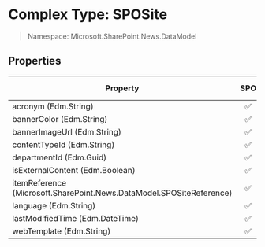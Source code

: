 # Complex Type: SPOSite

> Namespace: Microsoft.SharePoint.News.DataModel

## Properties

Property | SPO | SP 2019 | SP 2016 | SP 2013
----------|:---:|:-------:|:-------:|:-------:
acronym (Edm.String) | ✅ | ❌ | ❌ | ❌
bannerColor (Edm.String) | ✅ | ❌ | ❌ | ❌
bannerImageUrl (Edm.String) | ✅ | ❌ | ❌ | ❌
contentTypeId (Edm.String) | ✅ | ❌ | ❌ | ❌
departmentId (Edm.Guid) | ✅ | ❌ | ❌ | ❌
isExternalContent (Edm.Boolean) | ✅ | ❌ | ❌ | ❌
itemReference (Microsoft.SharePoint.News.DataModel.SPOSiteReference) | ✅ | ❌ | ❌ | ❌
language (Edm.String) | ✅ | ❌ | ❌ | ❌
lastModifiedTime (Edm.DateTime) | ✅ | ❌ | ❌ | ❌
webTemplate (Edm.String) | ✅ | ❌ | ❌ | ❌